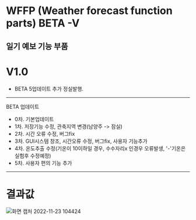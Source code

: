 # WFFP (Weather forecast function parts) BETA -V

일기 예보 기능 부품
------------------

# V1.0
 - BETA 5업데이트 추가 정실발행.
 
-------------------
 BETA 업데이트
 - 0차. 기본업데이트
 - 1차. 저장기능 수정, 관축지역 변경(남양주 -> 잠실)
 - 2차. 시간 오류 수정, 버그fix
 - 3차. GUI시스템 창조, 시간오류 수정, 버그fix, 사용자 기능추가
 - 4차. 온도추출 수정(기온이 10이하일 경우, 수수자리x 인경우 오류발생, '-'기온은 실험후 수정예정)
 - 5차. 사용자 편의 기능 추가
 ------------------
# 결과값
![화면 캡처 2022-11-23 104424](https://user-images.githubusercontent.com/79848348/203454490-07ca6409-23c1-4c8d-9627-3bbd31ddfc3d.png)
